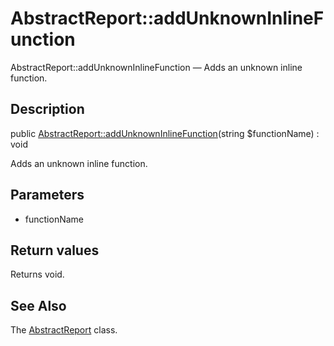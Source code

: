 AbstractReport::addUnknownInlineFunction
================

AbstractReport::addUnknownInlineFunction — Adds an unknown inline function.

Description
---------------


public [AbstractReport::addUnknownInlineFunction](https://github.com/lingtalfi/DocTools/blob/master/doc/api/DocTools/Report/AbstractReport/addUnknownInlineFunction.md)(string $functionName) : void




Adds an unknown inline function.




Parameters
--------------


- functionName
    


Return values
----------------

Returns void.









See Also
-----------

The [AbstractReport](https://github.com/lingtalfi/DocTools/blob/master/doc/api/DocTools/Report/AbstractReport.md) class.
